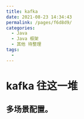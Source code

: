 ```yaml
---
title: kafka
date: 2021-08-23 14:34:43
permalink: /pages/f6d8d9/
categories:
  - Java
  - Java 框架
  - 其他 待整理
tags:
  - 
---
```


# kafka 往这一堆

## 多场景配置。

